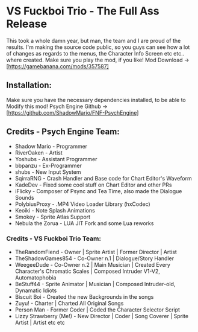 # VS Fuckboi Trio - The Full Ass Release
This took a whole damn year, but man, the team and I are proud of the results.
I'm making the source code public, so you guys can see how a lot of changes as regards to the menus, the Character Info Screen etc etc.. where created.
Make sure you play the mod, if you like!
Mod Download -> [https://gamebanana.com/mods/357587]

## Installation:
Make sure you have the necessary dependencies installed, to be able to Modify this mod! 
Psych Engine Github -> [https://github.com/ShadowMario/FNF-PsychEngine]

## Credits - Psych Engine Team:
* Shadow Mario - Programmer
* RiverOaken - Artist
* Yoshubs - Assistant Programmer
* bbpanzu - Ex-Programmer
* shubs - New Input System
* SqirraRNG - Crash Handler and Base code for Chart Editor's Waveform
* KadeDev - Fixed some cool stuff on Chart Editor and other PRs
* iFlicky - Composer of Psync and Tea Time, also made the Dialogue Sounds
* PolybiusProxy - .MP4 Video Loader Library (hxCodec)
* Keoiki - Note Splash Animations
* Smokey - Sprite Atlas Support
* Nebula the Zorua - LUA JIT Fork and some Lua reworks

### Credits - VS Fuckboi Trio Team:
* TheRandomFiend - Owner | Sprite Artist | Former Director | Artist
* TheShadowGames854 - Co-Owner n.1 | Dialogue/Story Handler
* WeegeeDude - Co-Owner n.2 | Main Musician | Created Every Character's Chromatic Scales | Composed Intruder V1-V2, Automatophobia
* BeStuff44 - Sprite Animator | Musician | Composed Intruder-old, Dynamatic Idiots
* Biscuit Boi - Created the new Backgrounds in the songs
* Zuyu! - Charter | Charted All Original Songs
* Person Man - Former Coder | Coded the Character Selector Script
* Lizzy Strawberry (Me!) - New Director | Coder | Song Coverer | Sprite Artist | Artist etc etc
